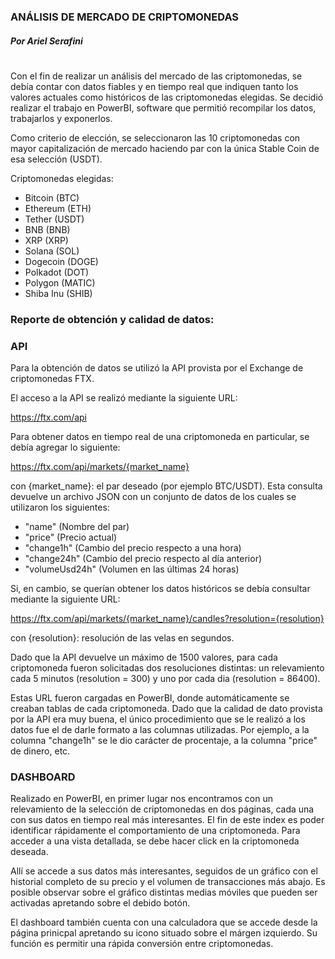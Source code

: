 

### ANÁLISIS DE MERCADO DE CRIPTOMONEDAS ###
##### Por Ariel Serafini #####

#
Con el fin de realizar un análisis del mercado de las criptomonedas, se debía contar con datos fiables y en tiempo real que indiquen tanto los valores actuales como históricos de las criptomonedas elegidas. Se decidió realizar el trabajo en PowerBI, software que permitió recompilar los datos, trabajarlos y exponerlos. 
 
Como criterio de elección, se seleccionaron las 10 criptomonedas con mayor capitalización de mercado haciendo par con la única Stable Coin de esa selección (USDT).

Criptomonedas elegidas: 
- Bitcoin (BTC)
- Ethereum (ETH)
- Tether (USDT)
- BNB (BNB)
- XRP (XRP)
- Solana (SOL)
- Dogecoin (DOGE)
- Polkadot (DOT)
- Polygon (MATIC)
- Shiba Inu (SHIB)



### Reporte de obtención y calidad de datos: 


### API ###
Para la obtención de datos se utilizó la API provista por el Exchange de criptomonedas FTX.

El acceso a la API se realizó mediante la siguiente URL:

https://ftx.com/api

Para obtener datos en tiempo real de una criptomoneda en particular, se debía agregar lo siguiente:

https://ftx.com/api/markets/{market_name}

con {market_name}: el par deseado (por ejemplo BTC/USDT).
Esta consulta devuelve un archivo JSON con un conjunto de datos de los cuales se utilizaron los siguientes:
- "name" (Nombre del par)
- "price" (Precio actual)
- "change1h" (Cambio del precio respecto a una hora)
- "change24h" (Cambio del precio respecto al día anterior)
- "volumeUsd24h" (Volumen en las últimas 24 horas)


Si, en cambio, se querían obtener los datos históricos se debía consultar mediante la siguiente URL:

https://ftx.com/api/markets/{market_name}/candles?resolution={resolution}

con {resolution}: resolución de las velas en segundos. 

Dado que la API devuelve un máximo de 1500 valores, para cada criptomoneda fueron solicitadas dos resoluciones distintas: un relevamiento cada 5 minutos (resolution = 300) y uno por cada dia (resolution = 86400).


Estas URL fueron cargadas en PowerBI, donde automáticamente se creaban tablas de cada criptomoneda. Dado que la calidad de dato provista por la API era muy buena, el único procedimiento que se le realizó a los datos fue el de darle formato a las columnas utilizadas. Por ejemplo, a la columna "change1h" se le dio carácter de procentaje, a la columna "price" de dinero, etc.


### DASHBOARD ##

Realizado en PowerBI, en primer lugar nos encontramos con un relevamiento de la selección de criptomonedas en dos páginas, cada una con sus datos en tiempo real más interesantes. El fin de este index es poder identificar rápidamente el comportamiento de una criptomoneda. 
Para acceder a una vista detallada, se debe hacer click en la criptomoneda deseada. 

Allí se accede a sus datos más interesantes, seguidos de un gráfico con el historial completo de su precio y el volumen de transacciones más abajo.
Es posible observar sobre el gráfico distintas medias móviles que pueden ser activadas apretando sobre el debido botón. 

El dashboard también cuenta con una calculadora que se accede desde la página prinicpal apretando su icono situado sobre el márgen izquierdo. Su función es permitir una rápida conversión entre criptomonedas. 


















